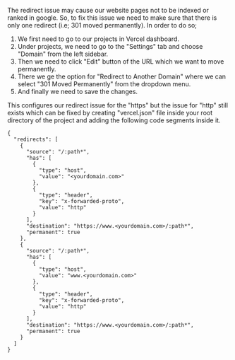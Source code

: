 The redirect issue may cause our website pages not to be indexed or ranked in google. So, to fix this issue we need to make sure that there is only one redirect (i.e; 301 moved permanently). In order to do so; 
1. We first need to go to our projects in Vercel dashboard. 
2. Under projects, we need to go to the "Settings" tab and choose "Domain" from the left sidebar. 
3. Then we need to click "Edit" button of the URL which we want to move permanently. 
4. There we ge the option for "Redirect to Another Domain" where we can select "301 Moved Permanently" from the dropdown menu. 
5. And finally we need to save the changes.

This configures our redirect issue for the "https" but the issue for "http" still exists which can be fixed by creating "vercel.json" file inside your root directory of the project and adding the following code segments inside it.
```
{
  "redirects": [
    {
      "source": "/:path*",
      "has": [
        {
          "type": "host",
          "value": "<yourdomain.com>"
        },
        {
          "type": "header",
          "key": "x-forwarded-proto",
          "value": "http"
        }
      ],
      "destination": "https://www.<yourdomain.com>/:path*",
      "permanent": true
    },
    {
      "source": "/:path*",
      "has": [
        {
          "type": "host",
          "value": "www.<yourdomain.com>"
        },
        {
          "type": "header",
          "key": "x-forwarded-proto",
          "value": "http"
        }
      ],
      "destination": "https://www.<yourdomain.com>/:path*",
      "permanent": true
    }
  ]
}
```